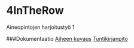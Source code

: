 ﻿# 4InTheRow

Aineopintojen harjoitustyö 1


###Dokumentaatio
[Aiheen kuvaus](dokumentaatiohakemisto/aihemaarittely.md)
[Tuntikirjanpito](dokumentaatiohakemisto/tuntikirjanpito.md)